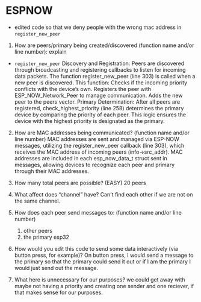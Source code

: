 # ESPNOW

- edited code so that we deny people with the wrong mac address in `register_new_peer`

1. How are peers/primary being created/discovered (function name and/or line number): explain
- `register_new_peer`
Discovery and Registration: Peers are discovered through broadcasting and registering callbacks to listen for incoming data packets. The function register_new_peer (line 303) is called when a new peer is discovered. This function:
Checks if the incoming priority conflicts with the device’s own.
Registers the peer with ESP_NOW_Network_Peer to manage communication.
Adds the new peer to the peers vector.
Primary Determination: After all peers are registered, check_highest_priority (line 258) determines the primary device by comparing the priority of each peer. This logic ensures the device with the highest priority is designated as the primary.

2. How are MAC addresses being communicated? (function name and/or line number)
MAC addresses are sent and managed via ESP-NOW messages, utilizing the register_new_peer callback (line 303), which receives the MAC address of incoming peers (info->src_addr). MAC addresses are included in each esp_now_data_t struct sent in messages, allowing devices to recognize each peer and primary through their MAC addresses.

3. How many total peers are possible? (EASY)
    20 peers

4. What affect does “channel” have?
    Can't find each other if we are not on the same channel.

5. How does each peer send messages to: (function name and/or line number) 
    1. other peers
    2. the primary esp32

6. How would you edit this code to send some data interactively (via button press, for example)?
    On button press, I would send a message to the primary so that the primary could send it out or if I am the primary I would just send out the message.

7. What here is unnecessary for our purposes?
    we could get away with maybe not having a priority and creating one sender and one reciever, if that makes sense for our purposes. 
